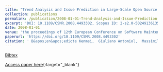 ```yaml
---
title: "Trend Analysis and Issue Prediction in Large-Scale Open Source Systems"
collection: publications
permalink: /publication/2008-01-01-Trend-Analysis-and-Issue-Prediction-in-Large-Scale-Open-Source-Systems
excerpt: 'DOI: 10.1109/CSMR.2008.4493302, Scopus ID: 2-s2.0-50249136135, Cited by: 22'
date: 2008-01-01
venue: 'the proceedings of 12th European Conference on Software Maintenance and Reengineering, CSMR 2008, April 1-4, 2008, Athens, Greece'
paperurl: 'https://doi.org/10.1109/CSMR.2008.4493302'
citation: ' B&apos;en&apos;edicte Kenmei,  Giuliano Antoniol,  Massimiliano Di Penta, &quot;Trend Analysis and Issue Prediction in Large-Scale Open Source Systems.&quot; the proceedings of 12th European Conference on Software Maintenance and Reengineering, CSMR 2008, April 1-4, 2008, Athens, Greece, 2008.'
---
```

[Bibtex](https://dblp.org/rec/bib/conf/csmr/KenmeiAP08)

[Access paper here](https://doi.org/10.1109/CSMR.2008.4493302){:target="_blank"}
